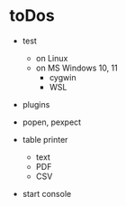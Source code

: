 # toDos

- test
	- on Linux
	- on MS Windows 10, 11
		- cygwin
		- WSL
- plugins
- popen, pexpect
- table printer
	- text
	- PDF
	- CSV

- start console
